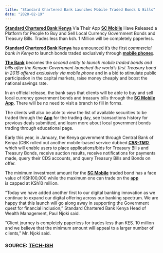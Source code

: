 ```yaml
---
title: "Standard Chartered Bank Launches Mobile Traded Bonds & Bills"
date: "2020-02-19"
---
```


[**Standard Chartered Bank Kenya**](https://www.sc.com/ke/) Via Their App [**SC Mobile**](https://play.google.com/store/apps/details?id=com.scb.breezebanking.ke) Have Released a Platform for People to Buy and Sell Local Currency Government Bonds and Treasury Bills. Trades less than ksh. 1 Million will be completely paperless.

[**Standard Chartered Bank Kenya**](https://www.sc.com/ke/) has announced it’s the first _commercial bank in Kenya_ to launch bonds traded exclusively through [**mobile phone**s](https://play.google.com/store/apps/details?id=com.scb.breezebanking.ke).

[**The Bank**](https://www.sc.com/ke/) becomes the _second entity to launch mobile traded bonds and bills after the Kenyan Government launched the world’s first Treasury bond in 2015 offered exclusively via mobile phone_ and in a bid to stimulate public participation in the capital markets, raise money cheaply and boost the national savings rate. 

In an official release, the bank says that clients will be able to buy and sell local currency government bonds and treasury bills through the [**SC Mobile App**](https://play.google.com/store/apps/details?id=com.scb.breezebanking.ke). There will be no need to visit a branch to fill in forms.

The clients will also be able to view the list of available securities to be traded through the [**App**](https://play.google.com/store/apps/details?id=com.scb.breezebanking.ke) for the trading day, see transactions history for previous deals submitted, and learn more about local government bonds trading through educational page.

Early this year, in January, the Kenya government through Central Bank of Kenya (CBK rolled out another mobile-based service dubbed _**[CBK-TMD](https://www.centralbank.go.ke/tmd/)**,_ which will enable users to place applications/bids for Treasury Bills and Treasury Bonds, receive auction results, receive notifications for payments made, query their CDS accounts, and query Treasury Bills and Bonds on offer.

The minimum investment amount for the [**SC Mobile**](https://play.google.com/store/apps/details?id=com.scb.breezebanking.ke) traded bond has a face value of KSh100,000 while the maximum one can trade on the [**app**](https://play.google.com/store/apps/details?id=com.scb.breezebanking.ke) is capped at KSh10 million.

“Today we have added another first to our digital banking innovation as we continue to expand our digital offering across our banking spectrum. We are happy that this launch will go along away in supporting the Government quest for financial inclusion,” Standard Chartered Bank Kenya Head of Wealth Management, Paul Njoki said.

“Client journey is completely paperless for trades less than KES. 10 million and we believe that the minimum amount will appeal to a larger number of clients,” Mr. Njoki said.

### SOURCE: [**TECH-ISH**](https://tech-ish.com/2020/02/17/standard-chartered-bank-mobile-traded-bond/)
